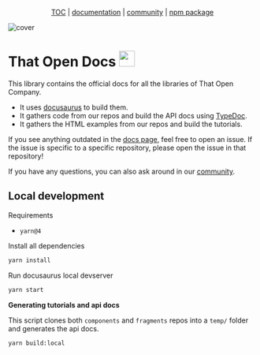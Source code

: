<p align="center">
  <a href="https://thatopen.com/">TOC</a>
  |
  <a href="https://docs.thatopen.com/intro">documentation</a>
  |
  <a href="https://people.thatopen.com/">community</a>
  |
  <a href="https://www.npmjs.com/package/bim-fragment">npm package</a>
</p>

![cover](https://thatopen.github.io/engine_components/resources/cover.png)

# That Open Docs <img src="https://thatopen.github.io/engine_components/resources/favicon.ico" width="32"/>

This library contains the official docs for all the libraries of That Open Company.

- It uses [docusaurus](https://docusaurus.io/) to build them.
- It gathers code from our repos and build the API docs using [TypeDoc](https://typedoc.org/).
- It gathers the HTML examples from our repos and build the tutorials.

If you see anything outdated in the [docs page](https://docs.thatopen.com/intro), feel free to open an issue. If the issue is specific to a specific repository, please open the issue in that repository!

If you have any questions, you can also ask around in our [community](https://people.thatopen.com/).

## Local development

Requirements
- `yarn@4`

Install all dependencies

```bash
yarn install
```

Run docusaurus local devserver

```bash
yarn start
```

**Generating tutorials and api docs**

This script clones both `components` and `fragments` repos into a `temp/` folder and generates the api docs.

```bash
yarn build:local
```
